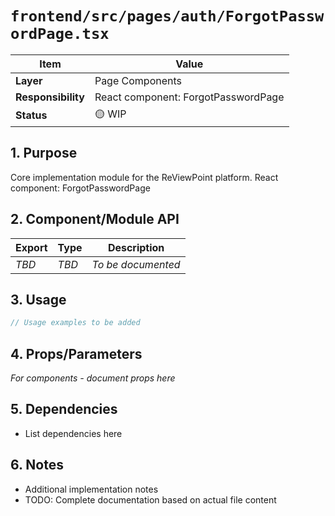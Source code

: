 # `frontend/src/pages/auth/ForgotPasswordPage.tsx`

| Item               | Value                                                              |
| ------------------ | ------------------------------------------------------------------ |
| **Layer**          | Page Components                                                           |
| **Responsibility** | React component: ForgotPasswordPage                                                   |
| **Status**         | 🟡 WIP                                                            |

## 1. Purpose

Core implementation module for the ReViewPoint platform. React component: ForgotPasswordPage

## 2. Component/Module API

| Export       | Type     | Description            |
| ------------ | -------- | ---------------------- |
| *TBD*        | *TBD*    | *To be documented*     |

## 3. Usage

```typescript
// Usage examples to be added
```

## 4. Props/Parameters

*For components - document props here*

## 5. Dependencies

- List dependencies here

## 6. Notes

- Additional implementation notes
- TODO: Complete documentation based on actual file content
